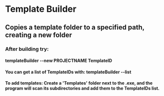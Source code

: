 # Template Builder
## Copies a template folder to a specified path, creating a new folder

### After building try:
#### templateBuilder --new PROJECTNAME TemplateID
#### You can get a list of TemplateIDs with: templateBuilder --list
#### To add templates: Create a 'Templates' folder next to the .exe, and the program will scan its subdirectories and add them to the TemplateIDs list.
